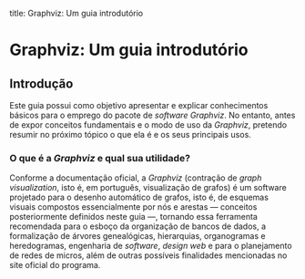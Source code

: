 title: Graphviz: Um guia introdutório

# Graphviz: Um guia introdutório

## Introdução

Este guia possui como objetivo apresentar e explicar conhecimentos básicos para
o emprego do pacote de _software Graphviz_. No entanto, antes de expor
conceitos fundamentais e o modo de uso da _Graphviz_, pretendo resumir no
próximo tópico o que ela é e os seus principais usos.

### O que é a _Graphviz_ e qual sua utilidade?

Conforme a documentação oficial, a _Graphviz_ (contração de _graph
visualization_, isto é, em português, visualização de grafos) é um software
projetado para o desenho automático de grafos, isto é, de esquemas visuais
compostos essencialmente por nós e arestas — conceitos posteriormente definidos
neste guia —, tornando essa ferramenta recomendada para o esboço da organização
de bancos de dados, a formalização de árvores genealógicas, hierarquias,
organogramas e heredogramas, engenharia de _software_, _design web_ e para o
planejamento de redes de micros, além de outras possíveis finalidades
mencionadas no site oficial do programa.
